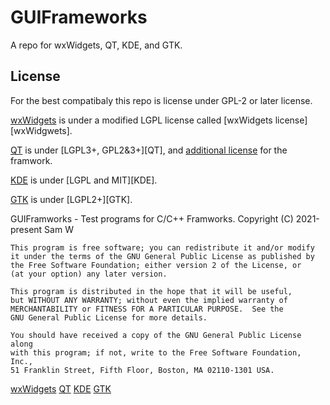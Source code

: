 # GUIFrameworks
 A repo for wxWidgets, QT, KDE, and GTK.

## License

For the best compatibaly this repo is license under
GPL-2 or later license.

[wxWidgets][1] is under a modified LGPL license called
[wxWidgets license][wxWidgwets].

[QT][2] is under [LGPL3+, GPL2&3+][QT], and [additional
license](https://doc.qt.io/qt-5/licenses-used-in-qt.html)
for the framwork.

[KDE][3] is under [LGPL and MIT][KDE].

[GTK][4] is under [LGPL2+][GTK].

GUIFramworks - Test programs for C/C++ Framworks.
    Copyright (C) 2021-present  Sam W

    This program is free software; you can redistribute it and/or modify
    it under the terms of the GNU General Public License as published by
    the Free Software Foundation; either version 2 of the License, or
    (at your option) any later version.

    This program is distributed in the hope that it will be useful,
    but WITHOUT ANY WARRANTY; without even the implied warranty of
    MERCHANTABILITY or FITNESS FOR A PARTICULAR PURPOSE.  See the
    GNU General Public License for more details.

    You should have received a copy of the GNU General Public License along
    with this program; if not, write to the Free Software Foundation, Inc.,
    51 Franklin Street, Fifth Floor, Boston, MA 02110-1301 USA.

[1]: <https://www.wxwidgets.org>
[2]: <https://www.qt.io>
[3]: <https://www.kde.org>
[4]: <https://www.gtk.org>

[wxWidgets](https://www.wxwidgets.org/about/licence/)
[QT](https://doc.qt.io/qt-5/licensing.html)
[KDE](https://develop.kde.org/products/frameworks/)
[GTK](https://gitlab.gnome.org/GNOME/gtk/-/blob/master/COPYING)
